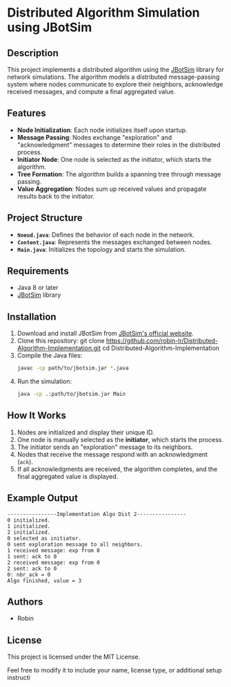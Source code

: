 # Distributed Algorithm Simulation using JBotSim

## Description

This project implements a distributed algorithm using the [JBotSim](http://jbotsim.io/) library for network simulations. The algorithm models a distributed message-passing system where nodes communicate to explore their neighbors, acknowledge received messages, and compute a final aggregated value.

## Features

- **Node Initialization**: Each node initializes itself upon startup.
- **Message Passing**: Nodes exchange "exploration" and "acknowledgment" messages to determine their roles in the distributed process.
- **Initiator Node**: One node is selected as the initiator, which starts the algorithm.
- **Tree Formation**: The algorithm builds a spanning tree through message passing.
- **Value Aggregation**: Nodes sum up received values and propagate results back to the initiator.

## Project Structure

- **`Noeud.java`**: Defines the behavior of each node in the network.
- **`Content.java`**: Represents the messages exchanged between nodes.
- **`Main.java`**: Initializes the topology and starts the simulation.

## Requirements

- Java 8 or later
- [JBotSim](http://jbotsim.io/) library

## Installation

1. Download and install JBotSim from [JBotSim's official website](http://jbotsim.io/).
2. Clone this repository:
   git clone https://github.com/robin-lr/Distributed-Algorithm-Implementation.git
   cd Distributed-Algorithm-Implementation
3. Compile the Java files:
   ```sh
   javac -cp path/to/jbotsim.jar *.java
   ```
4. Run the simulation:
   ```sh
   java -cp .:path/to/jbotsim.jar Main
   ```

## How It Works

1. Nodes are initialized and display their unique ID.
2. One node is manually selected as the **initiator**, which starts the process.
3. The initiator sends an "exploration" message to its neighbors.
4. Nodes that receive the message respond with an acknowledgment (`ack`).
5. If all acknowledgments are received, the algorithm completes, and the final aggregated value is displayed.

## Example Output

```
----------------Implementation Algo Dist 2----------------
0 initialized.
1 initialized.
2 initialized.
0 selected as initiator.
0 sent exploration message to all neighbors.
1 received message: exp from 0
1 sent: ack to 0
2 received message: exp from 0
2 sent: ack to 0
0: nbr_ack = 0
Algo finished, value = 3
```

## Authors

- Robin

## License

This project is licensed under the MIT License.

Feel free to modify it to include your name, license type, or additional setup instructi
